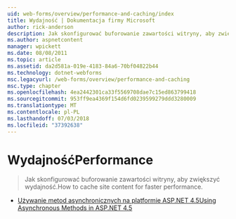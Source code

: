 ```yaml
---
uid: web-forms/overview/performance-and-caching/index
title: Wydajność | Dokumentacja firmy Microsoft
author: rick-anderson
description: Jak skonfigurować buforowanie zawartości witryny, aby zwiększyć wydajność.
ms.author: aspnetcontent
manager: wpickett
ms.date: 08/08/2011
ms.topic: article
ms.assetid: da2d581a-019e-4183-84a6-70bf04822b44
ms.technology: dotnet-webforms
msc.legacyurl: /web-forms/overview/performance-and-caching
msc.type: chapter
ms.openlocfilehash: 4ea2442301ca33f5569708dae7c15ed863799418
ms.sourcegitcommit: 953ff9ea4369f154d6fd0239599279ddd3280009
ms.translationtype: MT
ms.contentlocale: pl-PL
ms.lasthandoff: 07/03/2018
ms.locfileid: "37392638"
---
```

<a name="performance"></a><span data-ttu-id="3e180-103">Wydajność</span><span class="sxs-lookup"><span data-stu-id="3e180-103">Performance</span></span>
====================
> <span data-ttu-id="3e180-104">Jak skonfigurować buforowanie zawartości witryny, aby zwiększyć wydajność.</span><span class="sxs-lookup"><span data-stu-id="3e180-104">How to cache site content for faster performance.</span></span>


- [<span data-ttu-id="3e180-105">Używanie metod asynchronicznych na platformie ASP.NET 4.5</span><span class="sxs-lookup"><span data-stu-id="3e180-105">Using Asynchronous Methods in ASP.NET 4.5</span></span>](using-asynchronous-methods-in-aspnet-45.md)
